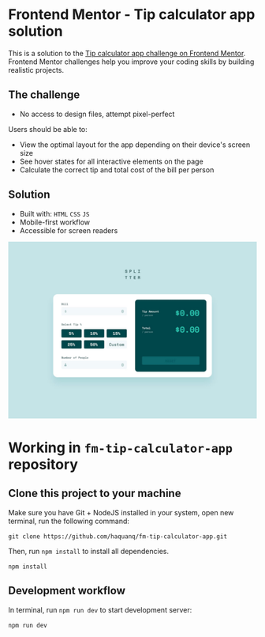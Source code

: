 # Frontend Mentor - Tip calculator app solution

This is a solution to the [Tip calculator app challenge on Frontend Mentor](https://www.frontendmentor.io/challenges/tip-calculator-app-ugJNGbJUX). Frontend Mentor challenges help you improve your coding skills by building realistic projects.

## The challenge

- No access to design files, attempt pixel-perfect

Users should be able to:

- View the optimal layout for the app depending on their device's screen size
- See hover states for all interactive elements on the page
- Calculate the correct tip and total cost of the bill per person

## Solution

- Built with: `HTML` `CSS` `JS`
- Mobile-first workflow
- Accessible for screen readers

![](./.docs/design/desktop-design-empty.jpg)

# Working in `fm-tip-calculator-app` repository

## Clone this project to your machine

Make sure you have Git + NodeJS installed in your system, open new terminal, run the following command:

```
git clone https://github.com/haquanq/fm-tip-calculator-app.git
```

Then, run `npm install` to install all dependencies.

```
npm install
```

## Development workflow

In terminal, run `npm run dev` to start development server:

```
npm run dev
```
